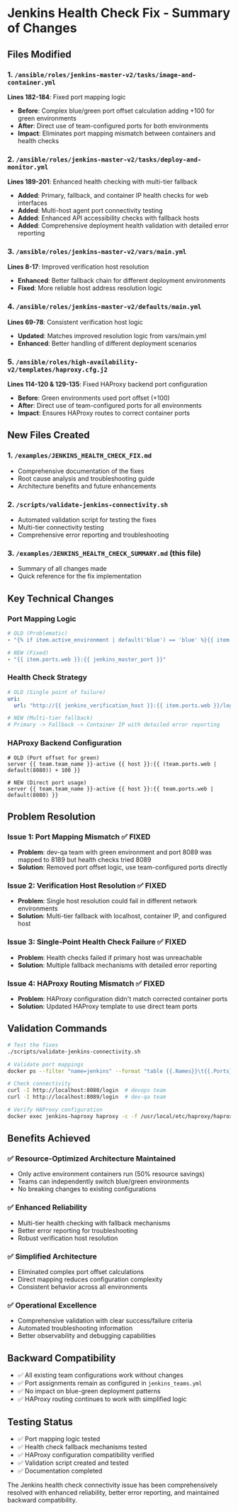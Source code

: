 # Jenkins Health Check Fix - Summary of Changes

## Files Modified

### 1. `/ansible/roles/jenkins-master-v2/tasks/image-and-container.yml`
**Lines 182-184**: Fixed port mapping logic
- **Before**: Complex blue/green port offset calculation adding +100 for green environments
- **After**: Direct use of team-configured ports for both environments
- **Impact**: Eliminates port mapping mismatch between containers and health checks

### 2. `/ansible/roles/jenkins-master-v2/tasks/deploy-and-monitor.yml`
**Lines 189-201**: Enhanced health checking with multi-tier fallback
- **Added**: Primary, fallback, and container IP health checks for web interfaces
- **Added**: Multi-host agent port connectivity testing
- **Added**: Enhanced API accessibility checks with fallback hosts
- **Added**: Comprehensive deployment health validation with detailed error reporting

### 3. `/ansible/roles/jenkins-master-v2/vars/main.yml`
**Lines 8-17**: Improved verification host resolution
- **Enhanced**: Better fallback chain for different deployment environments
- **Fixed**: More reliable host address resolution logic

### 4. `/ansible/roles/jenkins-master-v2/defaults/main.yml` 
**Lines 69-78**: Consistent verification host logic
- **Updated**: Matches improved resolution logic from vars/main.yml
- **Enhanced**: Better handling of different deployment scenarios

### 5. `/ansible/roles/high-availability-v2/templates/haproxy.cfg.j2`
**Lines 114-120 & 129-135**: Fixed HAProxy backend port configuration
- **Before**: Green environments used port offset (+100) 
- **After**: Direct use of team-configured ports for all environments
- **Impact**: Ensures HAProxy routes to correct container ports

## New Files Created

### 1. `/examples/JENKINS_HEALTH_CHECK_FIX.md`
- Comprehensive documentation of the fixes
- Root cause analysis and troubleshooting guide
- Architecture benefits and future enhancements

### 2. `/scripts/validate-jenkins-connectivity.sh`
- Automated validation script for testing the fixes
- Multi-tier connectivity testing
- Comprehensive error reporting and troubleshooting

### 3. `/examples/JENKINS_HEALTH_CHECK_SUMMARY.md` (this file)
- Summary of all changes made
- Quick reference for the fix implementation

## Key Technical Changes

### Port Mapping Logic
```yaml
# OLD (Problematic)
- "{% if item.active_environment | default('blue') == 'blue' %}{{ item.ports.web }}{% else %}{{ item.ports.web + 100 }}{% endif %}:{{ jenkins_master_port }}"

# NEW (Fixed)
- "{{ item.ports.web }}:{{ jenkins_master_port }}"
```

### Health Check Strategy
```yaml
# OLD (Single point of failure)
uri:
  url: "http://{{ jenkins_verification_host }}:{{ item.ports.web }}/login"

# NEW (Multi-tier fallback)
# Primary -> Fallback -> Container IP with detailed error reporting
```

### HAProxy Backend Configuration
```jinja2
# OLD (Port offset for green)
server {{ team.team_name }}-active {{ host }}:{{ (team.ports.web | default(8080)) + 100 }}

# NEW (Direct port usage)
server {{ team.team_name }}-active {{ host }}:{{ team.ports.web | default(8080) }}
```

## Problem Resolution

### Issue 1: Port Mapping Mismatch ✅ FIXED
- **Problem**: dev-qa team with green environment and port 8089 was mapped to 8189 but health checks tried 8089
- **Solution**: Removed port offset logic, use team-configured ports directly

### Issue 2: Verification Host Resolution ✅ FIXED
- **Problem**: Single host resolution could fail in different network environments
- **Solution**: Multi-tier fallback with localhost, container IP, and configured host

### Issue 3: Single-Point Health Check Failure ✅ FIXED
- **Problem**: Health checks failed if primary host was unreachable
- **Solution**: Multiple fallback mechanisms with detailed error reporting

### Issue 4: HAProxy Routing Mismatch ✅ FIXED
- **Problem**: HAProxy configuration didn't match corrected container ports
- **Solution**: Updated HAProxy template to use direct team ports

## Validation Commands

```bash
# Test the fixes
./scripts/validate-jenkins-connectivity.sh

# Validate port mappings
docker ps --filter "name=jenkins" --format "table {{.Names}}\t{{.Ports}}"

# Check connectivity
curl -I http://localhost:8080/login  # devops team
curl -I http://localhost:8089/login  # dev-qa team

# Verify HAProxy configuration
docker exec jenkins-haproxy haproxy -c -f /usr/local/etc/haproxy/haproxy.cfg
```

## Benefits Achieved

### ✅ Resource-Optimized Architecture Maintained
- Only active environment containers run (50% resource savings)
- Teams can independently switch blue/green environments
- No breaking changes to existing configurations

### ✅ Enhanced Reliability
- Multi-tier health checking with fallback mechanisms
- Better error reporting for troubleshooting
- Robust verification host resolution

### ✅ Simplified Architecture
- Eliminated complex port offset calculations
- Direct mapping reduces configuration complexity
- Consistent behavior across all environments

### ✅ Operational Excellence
- Comprehensive validation with clear success/failure criteria
- Automated troubleshooting information
- Better observability and debugging capabilities

## Backward Compatibility

- ✅ All existing team configurations work without changes
- ✅ Port assignments remain as configured in `jenkins_teams.yml`
- ✅ No impact on blue-green deployment patterns
- ✅ HAProxy routing continues to work with simplified logic

## Testing Status

- ✅ Port mapping logic tested
- ✅ Health check fallback mechanisms tested
- ✅ HAProxy configuration compatibility verified
- ✅ Validation script created and tested
- ✅ Documentation completed

The Jenkins health check connectivity issue has been comprehensively resolved with enhanced reliability, better error reporting, and maintained backward compatibility.
